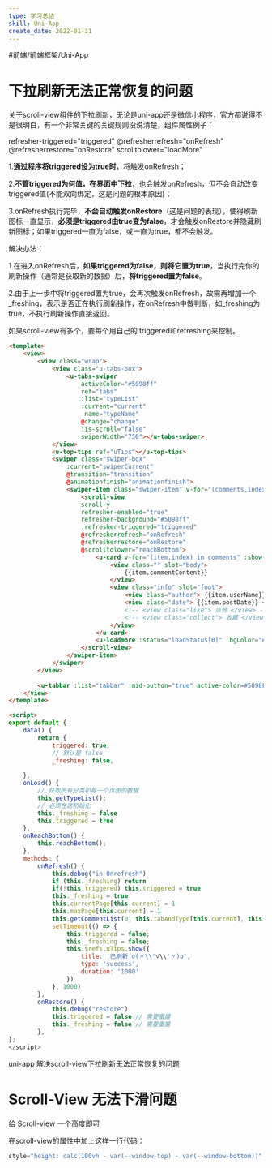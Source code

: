 ```yaml
---
type: 学习总结
skill: Uni-App
create_date: 2022-01-31
---
```


#前端/前端框架/Uni-App

# 下拉刷新无法正常恢复的问题

关于scroll-view组件的下拉刷新，无论是uni-app还是微信小程序，官方都说得不是很明白，有一个非常关键的关键规则没说清楚，组件属性例子：

refresher-triggered="triggered" @refresherrefresh="onRefresh" @refresherrestore="onRestore" scrolltolower="loadMore"

1.**通过程序将triggered设为true时**，将触发onRefresh；

2.**不管triggered为何值，在界面中下拉**，也会触发onRefresh，但不会自动改变triggered值(不能双向绑定，这是问题的根本原因)；

3.onRefresh执行完毕，**不会自动触发onRestore**（这是问题的表现），使得刷新图标一直显示，**必须是triggered由true变为false**，才会触发onRestore并隐藏刷新图标；如果triggered一直为false，或一直为true，都不会触发。

解决办法：

1.在进入onRefresh后，**如果triggered为false，则将它置为true**，当执行完你的刷新操作（通常是获取新的数据）后，**将triggered置为false**。

2.由于上一步中将triggered置为true，会再次触发onRefresh，故需再增加一个_freshing，表示是否正在执行刷新操作，在onRefresh中做判断，如_freshing为true，不执行刷新操作直接返回。

如果scroll-view有多个，要每个用自己的 triggered和refreshing来控制。

```html
<template>
	<view>
		<view class="wrap">
			<view class="u-tabs-box">
				<u-tabs-swiper 
					activeColor="#5098ff" 
					ref="tabs"
					:list="typeList" 
					:current="current"
					 name="typeName"
					@change="change" 
					:is-scroll="false" 
					swiperWidth="750"></u-tabs-swiper>
			</view>
			<u-top-tips ref="uTips"></u-top-tips>
			<swiper class="swiper-box" 
				:current="swiperCurrent" 
				@transition="transition" 
				@animationfinish="animationfinish">
				<swiper-item class="swiper-item" v-for="(comments,index) in commentList">
					<scroll-view 
					scroll-y
					refresher-enabled="true"
					refresher-background="#5098ff"
					:refresher-triggered="triggered"
					@refresherrefresh="onRefresh" 
					@refresherrestore="onRestore" 
					@scrolltolower="reachBottom">
						<u-card v-for="(item,index) in comments" :show-head="false">
							<view class="" slot="body">
								{{item.commentContent}}
							</view>
							<view class="info" slot="foot">
								<view class="author"> {{item.userName}} </view>
								<view class="date"> {{item.postDate}} </view>
								<!-- <view class="like"> 点赞 </view> -->
								<!-- <view class="collect"> 收藏 </view> -->
							</view>
						</u-card>
						<u-loadmore :status="loadStatus[0]"  bgColor="#f2f2f2" :load-text="loadText"></u-loadmore>
					</scroll-view>
				</swiper-item>
			</swiper>
		</view>
		
		<u-tabbar :list="tabbar" :mid-button="true" active-color=#5098FF></u-tabbar>
	</view>
</template>

<script>
export default {
	data() {
		return {
			triggered: true,
			// 默认是 false
			_freshing: false,
			
	},
	onLoad() {
		// 获取所有分类和每一个页面的数据
		this.getTypeList();
		// 必须在这初始化
		this._freshing = false
		this.triggered = true
	},
	onReachBottom() {
		this.reachBottom();
	},
	methods: {
		onRefresh() {
			this.debug("in Onrefresh")
			if (this._freshing) return
			if(!this.triggered) this.triggered = true
			this._freshing = true
			this.currentPage[this.current] = 1
			this.maxPage[this.current] = 1
			this.getCommentList(0, this.tabAndType[this.current], this.current)
			setTimeout(() => {
				this.triggered = false;
				this._freshing = false;
				this.$refs.uTips.show({
					title: '已刷新 o(〃\\'▽\\'〃)o',
					type: 'success',
					duration: '1000'
				})
			}, 1000)
		},
		onRestore() {
			this.debug("restore")
			this.triggered = false // 需要重置
			this._freshing = false // 需要重置
		},
};
</script>
```

uni-app 解决scroll-view下拉刷新无法正常恢复的问题

# Scroll-View 无法下滑问题

给 Scroll-view 一个高度即可

在scroll-view的属性中加上这样一行代码：

```jsx
style="height: calc(100vh - var(--window-top) - var(--window-bottom))"
```